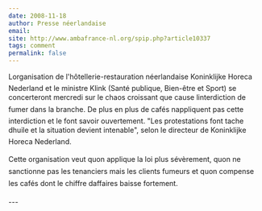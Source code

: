 ```yaml
---
date: 2008-11-18
author: Presse néerlandaise
email: 
site: http://www.ambafrance-nl.org/spip.php?article10337
tags: comment
permalink: false
---
```


<p>
Lorganisation de l'hôtellerie-restauration néerlandaise Koninklijke Horeca Nederland et le ministre Klink (Santé publique, Bien-être et Sport) se concerteront mercredi sur le chaos croissant que cause linterdiction de fumer dans la branche. De plus en plus de cafés nappliquent pas cette interdiction et le font savoir ouvertement. "Les protestations font tache dhuile et la situation devient intenable", selon le directeur de Koninklijke Horeca Nederland.
<br/><br/>
Cette organisation veut quon applique la loi plus sévèrement, quon ne sanctionne pas les tenanciers mais les clients fumeurs et quon compense les cafés dont le chiffre daffaires baisse fortement.
</p>
---